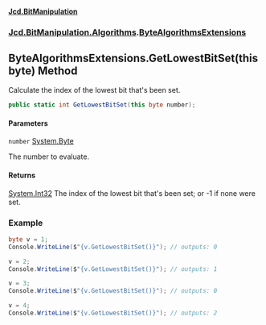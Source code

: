 #### [Jcd.BitManipulation](index 'index')
### [Jcd.BitManipulation.Algorithms](Jcd.BitManipulation.Algorithms 'Jcd.BitManipulation.Algorithms').[ByteAlgorithmsExtensions](Jcd.BitManipulation.Algorithms.ByteAlgorithmsExtensions 'Jcd.BitManipulation.Algorithms.ByteAlgorithmsExtensions')

## ByteAlgorithmsExtensions.GetLowestBitSet(this byte) Method

Calculate the index of the lowest bit that's been set.

```csharp
public static int GetLowestBitSet(this byte number);
```
#### Parameters

<a name='Jcd.BitManipulation.Algorithms.ByteAlgorithmsExtensions.GetLowestBitSet(thisbyte).number'></a>

`number` [System.Byte](https://docs.microsoft.com/en-us/dotnet/api/System.Byte 'System.Byte')

The number to evaluate.

#### Returns
[System.Int32](https://docs.microsoft.com/en-us/dotnet/api/System.Int32 'System.Int32')
The index of the lowest bit that's been set; or -1 if none were set.

### Example

```csharp
byte v = 1;
Console.WriteLine($"{v.GetLowestBitSet()}"); // outputs: 0

v = 2;
Console.WriteLine($"{v.GetLowestBitSet()}"); // outputs: 1

v = 3;
Console.WriteLine($"{v.GetLowestBitSet()}"); // outputs: 0

v = 4;
Console.WriteLine($"{v.GetLowestBitSet()}"); // outputs: 2
```